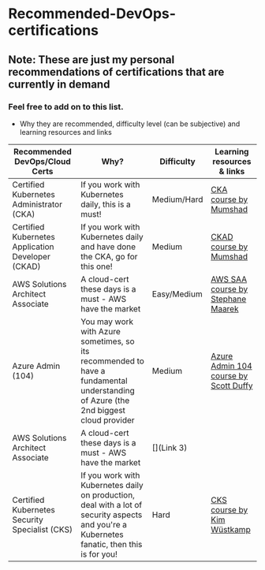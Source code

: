 # Recommended-DevOps-certifications

## Note: These are just my personal recommendations of certifications that are currently in demand

### Feel free to add on to this list. 
- Why they are recommended, difficulty level (can be subjective) and learning resources and links

| Recommended DevOps/Cloud Certs  | Why? | Difficulty | Learning resources & links |
| ------------- | ------------- | ------------- | ------------- |
| Certified Kubernetes Administrator (CKA) | If you work with Kubernetes daily, this is a must! | Medium/Hard | [CKA course by Mumshad](https://www.udemy.com/course/certified-kubernetes-administrator-with-practice-tests/) |
| Certified Kubernetes Application Developer (CKAD)  | If you work with Kubernetes daily and have done the CKA, go for this one! | Medium | [CKAD course by Mumshad](https://www.udemy.com/course/certified-kubernetes-application-developer/)
| AWS Solutions Architect Associate  | A cloud-cert these days is a must - AWS have the market | Easy/Medium | [AWS SAA course by Stephane Maarek](https://www.udemy.com/course/aws-certified-solutions-architect-associate-saa-c02/) |
| Azure Admin (104)  | You may work with Azure sometimes, so its recommended to have a fundamental understanding of Azure (the 2nd biggest cloud provider | Medium | [Azure Admin 104 course by Scott Duffy](https://www.udemy.com/course/70533-azure/) |
| AWS Solutions Architect Associate  | A cloud-cert these days is a must - AWS have the market  | [](Link 3)
| Certified Kubernetes Security Specialist (CKS) | If you work with Kubernetes daily on production, deal with a lot of security aspects and you're a Kubernetes fanatic, then this is for you! | Hard | [CKS course by Kim Wüstkamp](https://www.udemy.com/course/certified-kubernetes-security-specialist/)
